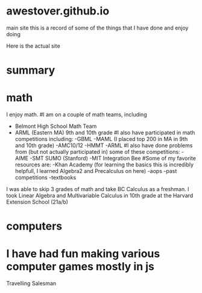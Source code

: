 # awestover.github.io
main site
this is a record of some of the things that I have done and enjoy doing

Here is the actual site
<a href="awestover.github.io"></a>

# summary

# math
I enjoy math. 
#I am on a couple of math teams, including
- Belmont High School Math Team
- ARML (Eastern MA) 9th and 10th grade
#I also have participated in math competitions including:
-GBML
-MAML (I placed top 200 in MA in 9th and 10th grade)
-AMC10/12
-HMMT
-ARML
#I also have done problems from (but not actually participated in) some of these competitions:
-AIME
-SMT SUMO (Stanford)
-MIT Integration Bee
#Some of my favorite resources are:
-Khan Academy (for learning the basics this is incredibly helpfull, I learned Algebra2 and Precalculus on here)
-aops
-past competitions
-textbooks

I was able to skip 3 grades of math and take BC Calculus as a freshman. 
I took Linear Algebra and Multivariable Calculus in 10th grade at the Harvard Extension School (21a/b)

# computers

# I have had fun making various computer games mostly in js
Travelling Salesman





